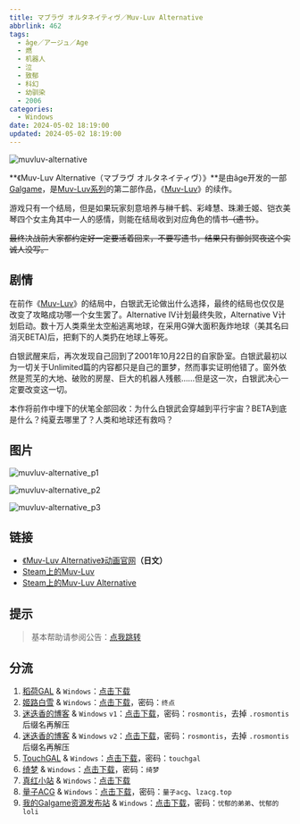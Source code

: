 ```yaml
---
title: マブラヴ オルタネイティヴ／Muv-Luv Alternative
abbrlink: 462
tags:
  - âge／アージュ／Age
  - 燃
  - 机器人
  - 泣
  - 致郁
  - 科幻
  - 幼驯染
  - 2006
categories:
  - Windows
date: 2024-05-02 18:19:00
updated: 2024-05-02 18:19:00
---
```


![muvluv-alternative](https://static.saop.cc/vns/img/muvluv-alternative.webp)

**《Muv-Luv  Alternative（マブラヴ オルタネイティヴ）》**是由âge开发的一部[Galgame](https://zh.moegirl.org.cn/Galgame)，是[Muv-Luv系列](https://zh.moegirl.org.cn/Muv-Luv系列)的第二部作品，《[Muv-Luv](https://zh.moegirl.org.cn/Muv-Luv)》的续作。

<!-- more -->

游戏只有一个结局，但是如果玩家刻意培养与榊千鹤、彩峰慧、珠濑壬姬、铠衣美琴四个女主角其中一人的感情，则能在结局收到对应角色的情书~~（遗书）~~。

~~最终决战前大家都约定好一定要活着回来，不要写遗书，结果只有御剑冥夜这个实诚人没写。~~

## 剧情

在前作《[Muv-Luv](https://zh.moegirl.org.cn/Muv-Luv)》的结局中，白银武无论做出什么选择，最终的结局也仅仅是改变了攻略成功哪一个女生罢了。Alternative IV计划最终失败，Alternative V计划启动。数十万人类乘坐太空船逃离地球，在采用G弹大面积轰炸地球（美其名曰消灭BETA)后，把剩下的人类扔在地球上等死。

白银武醒来后，再次发现自己回到了2001年10月22日的自家卧室。白银武最初以为一切关于Unlimited篇的内容都只是自己的噩梦，然而事实证明他错了。窗外依然是荒芜的大地、破败的房屋、巨大的机器人残骸……但是这一次，白银武决心一定要改变这一切。

本作将前作中埋下的伏笔全部回收：为什么白银武会穿越到平行宇宙？BETA到底是什么？纯夏去哪里了？人类和地球还有救吗？

## 图片

![muvluv-alternative_p1](https://static.saop.cc/vns/img/muvluv-alternative_p1.webp)

![muvluv-alternative_p2](https://static.saop.cc/vns/img/muvluv-alternative_p2.webp)

![muvluv-alternative_p3](https://static.saop.cc/vns/img/muvluv-alternative_p3.webp)

## 链接

- [《Muv-Luv Alternative》动画官网](https://muv-luv-alternative-anime.com/)**（日文）**
- [Steam上的Muv-Luv](https://store.steampowered.com/app/802880/MuvLuv/)
- [Steam上的Muv-Luv Alternative](https://store.steampowered.com/app/802890/MuvLuv_Alternative)

## 提示

> 基本帮助请参阅公告：[点我跳转](/p/announcement/)

## 分流

1. [稻荷GAL](https://inarigal.com/) & `Windows`：[点击下载](https://inarigal.com/detail/9106)
2. [姬路白雪](https://pan.jlbx.xyz/) & `Windows`：[点击下载](https://pan.jlbx.xyz/?s=muv-luv)，密码：`终点`
3. [迷迭香的博客](https://rosmontis.com/) & `Windows` `v1`：[点击下载](https://drive.rosmontis.com/s/1qPUX)，密码：`rosmontis`，去掉 `.rosmontis` 后缀名再解压
4. [迷迭香的博客](https://rosmontis.com/) & `Windows` `v2`：[点击下载](https://drive.rosmontis.com/s/Vx6FD)，密码：`rosmontis`，去掉 `.rosmontis` 后缀名再解压
5. [TouchGAL](https://www.touchgal.us/) & `Windows`：[点击下载](https://pan.touchgal.net/s/ReXT7)，密码：`touchgal`
6. [绮梦](https://acgs.one/) & `Windows`：[点击下载](https://acgs.one/down_html/?url=game/Muv-Luv&name=Muv-Luv)，密码：`绮梦`
7. [真红小站](https://www.shinnku.com/) & `Windows`：[点击下载](https://www.shinnku.com/api/download/0/win/Muv-Luv%20Alternative.7z)
8. [量子ACG](https://lzacg.org/) & `Windows`：[点击下载](https://lzacg.org/6345)，密码：`量子acg`、`lzacg.top`
9. [我的Galgame资源发布站](https://www.ttloli.com/) & `Windows`：[点击下载](https://www.ttloli.com/muv-luv-alternative.html)，密码：`忧郁的弟弟`、`忧郁的loli`
